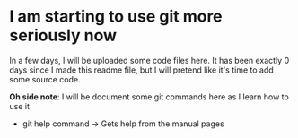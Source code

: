 # I am starting to use git more seriously now
In a few days, I will be uploaded some code files here. 
It has been exactly 0 days since I made this readme file, but I will pretend like it's time to add some source code.

**Oh side note**: I will be document some git commands here as I learn how to use it

- git help command -> Gets help from the manual pages